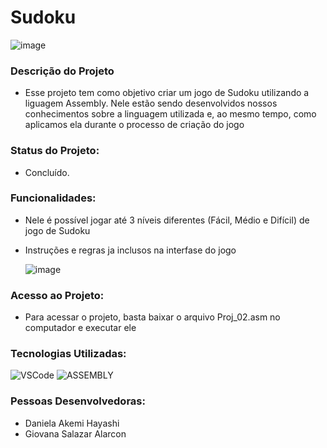 # Sudoku
![image](https://user-images.githubusercontent.com/111883180/206521337-460fde45-fc3c-407f-950d-9d1f60c84963.png)
### Descrição do Projeto
- Esse projeto tem como objetivo criar um jogo de Sudoku utilizando a liguagem Assembly. Nele estão sendo desenvolvidos nossos conhecimentos sobre a linguagem utilizada e, ao mesmo tempo, como aplicamos ela durante o processo de criação do jogo 

### Status do Projeto: 
- Concluído.

### Funcionalidades:
- Nele é possível jogar até 3 níveis diferentes (Fácil, Médio e Difícil) de jogo de Sudoku
- Instruções e regras ja inclusos na interfase do jogo

    ![image](https://user-images.githubusercontent.com/111883180/206521545-74a0d843-aafd-458a-a41d-693a0111e076.png)

### Acesso ao Projeto:
- Para acessar o projeto, basta baixar o arquivo Proj_02.asm no computador e executar ele

### Tecnologias Utilizadas:

![VSCode](https://img.shields.io/badge/VSCode-0078D4?style=for-the-badge&logo=visual%20studio%20code&logoColor=white) ![ASSEMBLY](https://img.shields.io/badge/_-ASM-701516.svg?style=for-the-badge)

### Pessoas Desenvolvedoras: 
- Daniela Akemi Hayashi
- Giovana Salazar Alarcon
